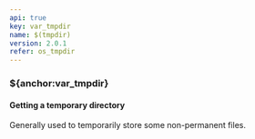 ```yaml
---
api: true
key: var_tmpdir
name: $(tmpdir)
version: 2.0.1
refer: os_tmpdir
---
```


### ${anchor:var_tmpdir}

#### Getting a temporary directory

Generally used to temporarily store some non-permanent files.

